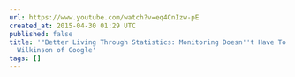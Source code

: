 ```yaml
---
url: https://www.youtube.com/watch?v=eq4CnIzw-pE
created_at: 2015-04-30 01:29 UTC
published: false
title: '"Better Living Through Statistics: Monitoring Doesn''t Have To Suck" - Jamie
  Wilkinson of Google'
tags: []
---
```



